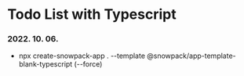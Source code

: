 # Todo List with Typescript
### 2022. 10. 06.

- npx create-snowpack-app . --template @snowpack/app-template-blank-typescript (--force)


